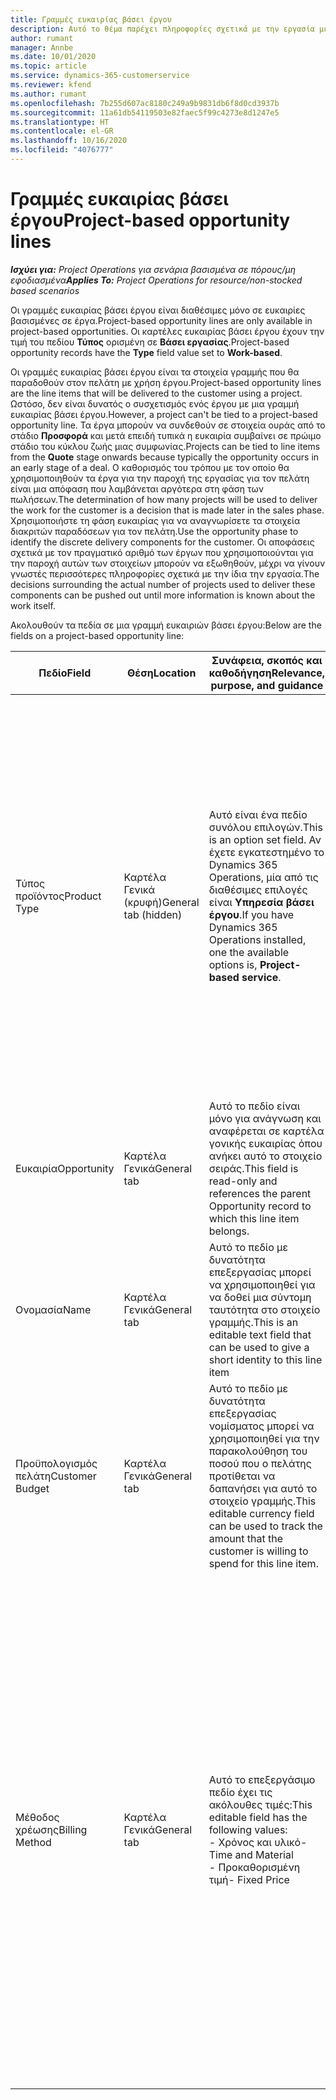 ```yaml
---
title: Γραμμές ευκαιρίας βάσει έργου
description: Αυτό το θέμα παρέχει πληροφορίες σχετικά με την εργασία με γραμμές ευκαιρίας βάσει έργου.
author: rumant
manager: Annbe
ms.date: 10/01/2020
ms.topic: article
ms.service: dynamics-365-customerservice
ms.reviewer: kfend
ms.author: rumant
ms.openlocfilehash: 7b255d607ac8180c249a9b9831db6f8d0cd3937b
ms.sourcegitcommit: 11a61db54119503e82faec5f99c4273e8d1247e5
ms.translationtype: HT
ms.contentlocale: el-GR
ms.lasthandoff: 10/16/2020
ms.locfileid: "4076777"
---
```

# <a name="project-based-opportunity-lines"></a><span data-ttu-id="016b8-103">Γραμμές ευκαιρίας βάσει έργου</span><span class="sxs-lookup"><span data-stu-id="016b8-103">Project-based opportunity lines</span></span>

<span data-ttu-id="016b8-104">_**Ισχύει για:** Project Operations για σενάρια βασισμένα σε πόρους/μη εφοδιασμένα_</span><span class="sxs-lookup"><span data-stu-id="016b8-104">_**Applies To:** Project Operations for resource/non-stocked based scenarios_</span></span>


<span data-ttu-id="016b8-105">Οι γραμμές ευκαιρίας βάσει έργου είναι διαθέσιμες μόνο σε ευκαιρίες βασισμένες σε έργα.</span><span class="sxs-lookup"><span data-stu-id="016b8-105">Project-based opportunity lines are only available in project-based opportunities.</span></span> <span data-ttu-id="016b8-106">Οι καρτέλες ευκαιρίας βάσει έργου έχουν την τιμή του πεδίου **Τύπος** ορισμένη σε **Βάσει εργασίας**.</span><span class="sxs-lookup"><span data-stu-id="016b8-106">Project-based opportunity records have the **Type** field value set to **Work-based**.</span></span>

<span data-ttu-id="016b8-107">Οι γραμμές ευκαιρίας βάσει έργου είναι τα στοιχεία γραμμής που θα παραδοθούν στον πελάτη με χρήση έργου.</span><span class="sxs-lookup"><span data-stu-id="016b8-107">Project-based opportunity lines are the line items that will be delivered to the customer using a project.</span></span> <span data-ttu-id="016b8-108">Ωστόσο, δεν είναι δυνατός ο συσχετισμός ενός έργου με μια γραμμή ευκαιρίας βάσει έργου.</span><span class="sxs-lookup"><span data-stu-id="016b8-108">However, a project can't be tied to a project-based opportunity line.</span></span> <span data-ttu-id="016b8-109">Τα έργα μπορούν να συνδεθούν σε στοιχεία ουράς από το στάδιο **Προσφορά** και μετά επειδή τυπικά η ευκαιρία συμβαίνει σε πρώιμο στάδιο του κύκλου ζωής μιας συμφωνίας.</span><span class="sxs-lookup"><span data-stu-id="016b8-109">Projects can be tied to line items from the **Quote** stage onwards because typically the opportunity occurs in an early stage of a deal.</span></span> <span data-ttu-id="016b8-110">Ο καθορισμός του τρόπου με τον οποίο θα χρησιμοποιηθούν τα έργα για την παροχή της εργασίας για τον πελάτη είναι μια απόφαση που λαμβάνεται αργότερα στη φάση των πωλήσεων.</span><span class="sxs-lookup"><span data-stu-id="016b8-110">The determination of how many projects will be used to deliver the work for the customer is a decision that is made later in the sales phase.</span></span> <span data-ttu-id="016b8-111">Χρησιμοποιήστε τη φάση ευκαιρίας για να αναγνωρίσετε τα στοιχεία διακριτών παραδόσεων για τον πελάτη.</span><span class="sxs-lookup"><span data-stu-id="016b8-111">Use the opportunity phase to identify the discrete delivery components for the customer.</span></span> <span data-ttu-id="016b8-112">Οι αποφάσεις σχετικά με τον πραγματικό αριθμό των έργων που χρησιμοποιούνται για την παροχή αυτών των στοιχείων μπορούν να εξωθηθούν, μέχρι να γίνουν γνωστές περισσότερες πληροφορίες σχετικά με την ίδια την εργασία.</span><span class="sxs-lookup"><span data-stu-id="016b8-112">The decisions surrounding the actual number of projects used to deliver these components can be pushed out until more information is known about the work itself.</span></span>

<span data-ttu-id="016b8-113">Ακολουθούν τα πεδία σε μια γραμμή ευκαιριών βάσει έργου:</span><span class="sxs-lookup"><span data-stu-id="016b8-113">Below are the fields on a project-based opportunity line:</span></span>

| <span data-ttu-id="016b8-114">**Πεδίο**</span><span class="sxs-lookup"><span data-stu-id="016b8-114">**Field**</span></span> | <span data-ttu-id="016b8-115">**Θέση**</span><span class="sxs-lookup"><span data-stu-id="016b8-115">**Location**</span></span> | <span data-ttu-id="016b8-116">**Συνάφεια, σκοπός και καθοδήγηση**</span><span class="sxs-lookup"><span data-stu-id="016b8-116">**Relevance, purpose, and guidance**</span></span> | <span data-ttu-id="016b8-117">**Κατάντη επίπτωση**</span><span class="sxs-lookup"><span data-stu-id="016b8-117">**Downstream impact**</span></span> |
| --- | --- | --- | --- |
| <span data-ttu-id="016b8-118">Τύπος προϊόντος</span><span class="sxs-lookup"><span data-stu-id="016b8-118">Product Type</span></span> | <span data-ttu-id="016b8-119">Καρτέλα Γενικά (κρυφή)</span><span class="sxs-lookup"><span data-stu-id="016b8-119">General tab (hidden)</span></span> | <span data-ttu-id="016b8-120">Αυτό είναι ένα πεδίο συνόλου επιλογών.</span><span class="sxs-lookup"><span data-stu-id="016b8-120">This is an option set field.</span></span> <span data-ttu-id="016b8-121">Αν έχετε εγκατεστημένο το Dynamics 365 Operations, μία από τις διαθέσιμες επιλογές είναι **Υπηρεσία βάσει έργου**.</span><span class="sxs-lookup"><span data-stu-id="016b8-121">If you have Dynamics 365 Operations installed, one the available options is, **Project-based service**.</span></span>  | <span data-ttu-id="016b8-122">Η τιμή αυτού του πεδίου ορίζεται σε **Υπηρεσία βάσει έργου** όταν δημιουργείτε μια γραμμή ευκαιριών βάσει έργου από το πλέγμα γραμμών βάσει έργου στην ευκαιρία.</span><span class="sxs-lookup"><span data-stu-id="016b8-122">The value of this field is set to **Project-based service** when you create the project-based opportunity line from the project-based lines grid on the Opportunity.</span></span> <br> <span data-ttu-id="016b8-123">Εάν αλλάξετε ή αντικαταστήσετε αυτήν την τιμή, η λειτουργικότητα του έργου δεν θα ενεργοποιηθεί στα στοιχεία γραμμής βάσει έργου.</span><span class="sxs-lookup"><span data-stu-id="016b8-123">If you change or override this value, the project functionality won't be enabled on your project-based line items.</span></span> |
| <span data-ttu-id="016b8-124">Ευκαιρία</span><span class="sxs-lookup"><span data-stu-id="016b8-124">Opportunity</span></span> | <span data-ttu-id="016b8-125">Καρτέλα Γενικά</span><span class="sxs-lookup"><span data-stu-id="016b8-125">General tab</span></span> | <span data-ttu-id="016b8-126">Αυτό το πεδίο είναι μόνο για ανάγνωση και αναφέρεται σε καρτέλα γονικής ευκαιρίας όπου ανήκει αυτό το στοιχείο σειράς.</span><span class="sxs-lookup"><span data-stu-id="016b8-126">This field is read-only and references the parent Opportunity record to which this line item belongs.</span></span> | <span data-ttu-id="016b8-127">Δεν υπάρχει καμία κατάντη επίπτωση αυτού του πεδίου.</span><span class="sxs-lookup"><span data-stu-id="016b8-127">There is no downstream impact of this field.</span></span> |
| <span data-ttu-id="016b8-128">Ονομασία</span><span class="sxs-lookup"><span data-stu-id="016b8-128">Name</span></span> | <span data-ttu-id="016b8-129">Καρτέλα Γενικά</span><span class="sxs-lookup"><span data-stu-id="016b8-129">General tab</span></span> | <span data-ttu-id="016b8-130">Αυτό το πεδίο με δυνατότητα επεξεργασίας μπορεί να χρησιμοποιηθεί για να δοθεί μια σύντομη ταυτότητα στο στοιχείο γραμμής.</span><span class="sxs-lookup"><span data-stu-id="016b8-130">This is an editable text field that can be used to give a short identity to this line item</span></span> | <span data-ttu-id="016b8-131">Αυτή η τιμή μεταφέρεται στη γραμμή προσφοράς όταν δημιουργείτε μια προσφορά από αυτήν την ευκαιρία.</span><span class="sxs-lookup"><span data-stu-id="016b8-131">This value is carried over to the quote line when you create a quote from this opportunity</span></span> |
| <span data-ttu-id="016b8-132">Προϋπολογισμός πελάτη</span><span class="sxs-lookup"><span data-stu-id="016b8-132">Customer Budget</span></span> | <span data-ttu-id="016b8-133">Καρτέλα Γενικά</span><span class="sxs-lookup"><span data-stu-id="016b8-133">General tab</span></span> | <span data-ttu-id="016b8-134">Αυτό το πεδίο με δυνατότητα επεξεργασίας νομίσματος μπορεί να χρησιμοποιηθεί για την παρακολούθηση του ποσού που ο πελάτης προτίθεται να δαπανήσει για αυτό το στοιχείο γραμμής.</span><span class="sxs-lookup"><span data-stu-id="016b8-134">This editable currency field can be used to track the amount that the customer is willing to spend for this line item.</span></span> | <span data-ttu-id="016b8-135">Αυτή η τιμή μεταφέρεται στο αντίστοιχο πεδίο στη γραμμή προσφοράς όταν δημιουργείτε μια προσφορά από αυτήν την ευκαιρία.</span><span class="sxs-lookup"><span data-stu-id="016b8-135">This value is carried over to the corresponding field on the quote line when you create a quote from this opportunity</span></span> |
| <span data-ttu-id="016b8-136">Μέθοδος χρέωσης</span><span class="sxs-lookup"><span data-stu-id="016b8-136">Billing Method</span></span> | <span data-ttu-id="016b8-137">Καρτέλα Γενικά</span><span class="sxs-lookup"><span data-stu-id="016b8-137">General tab</span></span> | <span data-ttu-id="016b8-138">Αυτό το επεξεργάσιμο πεδίο έχει τις ακόλουθες τιμές:</span><span class="sxs-lookup"><span data-stu-id="016b8-138">This editable field has the following values:</span></span></br><span data-ttu-id="016b8-139">- Χρόνος και υλικό</span><span class="sxs-lookup"><span data-stu-id="016b8-139">- Time and Material</span></span></br><span data-ttu-id="016b8-140">- Προκαθορισμένη τιμή</span><span class="sxs-lookup"><span data-stu-id="016b8-140">- Fixed Price</span></span> | <span data-ttu-id="016b8-141">Αυτή η τιμή μεταφέρεται στο αντίστοιχο πεδίο στη γραμμή προσφοράς όταν δημιουργείτε μια προσφορά από αυτήν την ευκαιρία.</span><span class="sxs-lookup"><span data-stu-id="016b8-141">This value is carried over to the corresponding field on the quote line when you create a quote from this opportunity.</span></span> <span data-ttu-id="016b8-142">Μετά τη δημιουργία της γραμμής προσφοράς, το πεδίο είναι κλειδωμένο και δεν είναι δυνατή η αλλαγή του.</span><span class="sxs-lookup"><span data-stu-id="016b8-142">After the quote line is created, the field is locked and can't be changed.</span></span> <span data-ttu-id="016b8-143">Αναθέστε αυτήν την τιμή πεδίου με όσο το δυνατόν μεγαλύτερη ακρίβεια.</span><span class="sxs-lookup"><span data-stu-id="016b8-143">Assign this field value as accurately as possible.</span></span> <span data-ttu-id="016b8-144">Εάν χρειάζεται να αλλάξετε την τιμή αυτού του πεδίου στη γραμμή προσφοράς, διαγράψτε και δημιουργήστε εκ νέου τη γραμμή προσφοράς.</span><span class="sxs-lookup"><span data-stu-id="016b8-144">If you need to change the value of this field on the quote line, delete and re-create the quote line.</span></span> |
